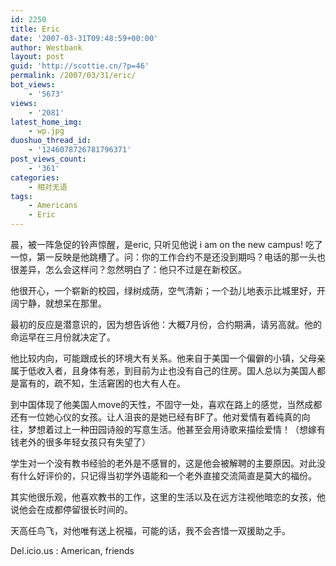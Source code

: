 ```yaml
---
id: 2250
title: Eric
date: '2007-03-31T09:48:59+00:00'
author: Westbank
layout: post
guid: 'http://scottie.cn/?p=46'
permalink: /2007/03/31/eric/
bot_views:
    - '5673'
views:
    - '2081'
latest_home_img:
    - wp.jpg
duoshuo_thread_id:
    - '1246078726781796371'
post_views_count:
    - '361'
categories:
    - 相对无语
tags:
    - Americans
    - Eric
---
```


晨，被一阵急促的铃声惊醒，是eric, 只听见他说 i am on the new campus! 吃了一惊，第一反映是他跳槽了。问：你的工作合约不是还没到期吗？电话的那一头也很差异，怎么会这样问？忽然明白了：他只不过是在新校区。

他很开心，一个崭新的校园，绿树成荫，空气清新；一个劲儿地表示比城里好，开阔宁静，就想呆在那里。

最初的反应是潜意识的，因为想告诉他：大概7月份，合约期满，请另高就。他的命运早在三月份就决定了。

他比较内向，可能跟成长的环境大有关系。他来自于美国一个偏僻的小镇，父母亲属于低收入者，且身体有恙，到目前为止也没有自己的住房。国人总以为美国人都是富有的，疏不知，生活窘困的也大有人在。

到中国体现了他美国人move的天性，不固守一处，喜欢在路上的感觉，当然成都还有一位她心仪的女孩。让人沮丧的是她已经有BF了。他对爱情有着纯真的向往，梦想着过上一种田园诗般的写意生活。他甚至会用诗歌来描绘爱情！（想嫁有钱老外的很多年轻女孩只有失望了）

学生对一个没有教书经验的老外是不感冒的，这是他会被解聘的主要原因。对此没有什么好评价的，只记得当初学外语能和一个老外直接交流简直是莫大的福份。

其实他很乐观，他喜欢教书的工作，这里的生活以及在远方注视他暗恋的女孩，他说他会在成都停留很长时间的。

天高任鸟飞，对他唯有送上祝福，可能的话，我不会吝惜一双援助之手。

Del.icio.us : American, friends

